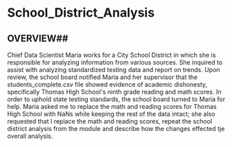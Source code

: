 # School_District_Analysis
## OVERVIEW## 
Chief Data Scientist Maria works for a City School District in which she is responsible for analyzing information from various sources. She inquired to assist with analyzing standardized testing data and report on trends. Upon review, the school board notified Maria and her supervisor that the students_complete.csv file showed evidence of academic dishonesty, specifically Thomas High School's ninth grade reading and math scores. In order to uphold state testing standards, the school board turned to Maria for help. Maria asked me to replace the math and reading scores for Thomas High School with NaNs while keeping the rest of the data intact; she also requested that I replace the math and reading scores, repeat the school district analysis from the module and describe how the changes effected tje overall analysis.
